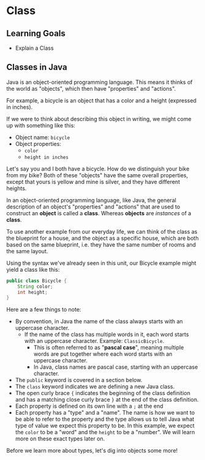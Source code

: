 # Class

## Learning Goals

- Explain a Class

## Classes in Java

Java is an object-oriented programming language. This means it thinks of the world as "objects", which then have
"properties" and "actions".

For example, a bicycle is an object that has a color and a height (expressed in inches).

If we were to think about describing this object in writing, we might come up with something like this:

- Object name: `bicycle`
- Object properties:
  - `color`
  - `height in inches`

Let's say you and I both have a bicycle. How do we distinguish your bike from my bike? Both of these "objects" have the
same overall properties, except that yours is yellow and mine is silver, and they have different heights.

In an object-oriented programming language, like Java, the general description of an object's "properties" and "actions"
that are used to construct an **object** is called a **class**. Whereas **objects** are _instances_ of a **class**.

To use another example from our everyday life, we can think of the class as the blueprint for a house, and the object as
a specific house, which are both based on the same blueprint, i.e. they have the same number of rooms and
the same layout.

Using the syntax we've already seen in this unit, our Bicycle example might yield a class like this:

```java
public class Bicycle {
    String color; 
    int height;
} 
```

Here are a few things to note:

- By convention, in Java the name of the class always starts with an uppercase character.
  - If the name of the class has multiple words in it, each word starts with an uppercase character. Example: 
  `ClassicBicycle`.
    - This is often referred to as "**pascal case**", meaning multiple words are put together where each word starts
    with an uppercase character.
    - In Java, class names are pascal case, starting with an uppercase character.
- The `public` keyword is covered in a section below.
- The `class` keyword indicates we are defining a new Java class.
- The open curly brace `{` indicates the beginning of the class definition and has a matching close curly brace `}` at
the end of the class definition.
- Each property is defined on its own line with a `;` at the end
- Each property has a "type" and a "name". The name is how we want to be able to refer to the property and the type
allows us to tell Java what type of value we expect this property to be. In this example, we expect the `color`
to be a "word" and the `height` to be a "number". We will learn more on these exact types later on.

Before we learn more about types, let's dig into objects some more!
